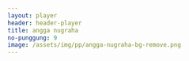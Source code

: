 ```yaml
---
layout: player
header: header-player
title: angga nugraha
no-punggung: 9
image: /assets/img/pp/angga-nugraha-bg-remove.png
---
```

